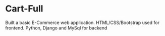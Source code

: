 # Cart-Full
Built a basic E-Commerce web application. HTML/CSS/Bootstrap used for frontend. Python, Django and MySql for backend
